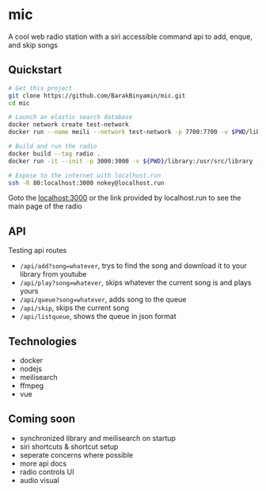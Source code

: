 # mic
A cool web radio station with a siri accessible command api to add, enque, and skip songs

## Quickstart
```bash
# Get this project
git clone https://github.com/BarakBinyamin/mic.git
cd mic

# Launch an elastic search database
docker network create test-network
docker run --name meili --network test-network -p 7700:7700 -v $PWD/library/meili:/meili_data -d -it getmeili/meilisearch

# Build and run the radio 
docker build --tag radio .
docker run -it --init -p 3000:3000 -v ${PWD}/library:/usr/src/library --network test-network radio -d

# Expose to the internet with localhost.run
ssh -R 80:localhost:3000 nokey@localhost.run
```

Goto the [localhost:3000](http://localhost:3000) or the link provided by localhost.run to see the main page of the radio

## API
Testing api routes
- `/api/add?song=whatever`, trys to find the song and download it to your library from youtube
- `/api/play?song=whatever`, skips whatever the current song is and plays yours
- `/api/queue?song=whatever`, adds song to the queue
- `/api/skip`, skips the current song
- `/api/listqueue`, shows the queue in json format

## Technologies
- docker
- nodejs
- meilisearch
- ffmpeg
- vue

## Coming soon
- synchronized library and meilisearch on startup
- siri shortcuts & shortcut setup
- seperate concerns where possible
- more api docs
- radio controls UI
- audio visual